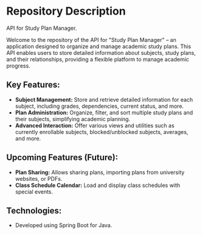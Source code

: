 # Repository Description

API for Study Plan Manager.

Welcome to the repository of the API for "Study Plan Manager" – an application designed to organize and manage academic study plans. This API enables users to store detailed information about subjects, study plans, and their relationships, providing a flexible platform to manage academic progress.

## Key Features:

- **Subject Management:** Store and retrieve detailed information for each subject, including grades, dependencies, current status, and more.
- **Plan Administration:** Organize, filter, and sort multiple study plans and their subjects, simplifying academic planning.
- **Advanced Interaction:** Offer various views and utilities such as currently enrollable subjects, blocked/unblocked subjects, averages, and more.

## Upcoming Features (Future):

- **Plan Sharing:** Allows sharing plans, importing plans from university websites, or PDFs.
- **Class Schedule Calendar:** Load and display class schedules with special events.

## Technologies:

- Developed using Spring Boot for Java.
